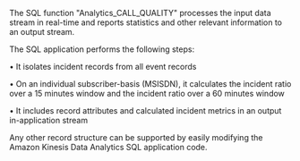 The  SQL function "Analytics_CALL_QUALITY" processes the input data stream in real-time and reports statistics and other relevant information to an output stream.

The SQL application performs the following steps:

   •	It isolates incident records from all event records

   •	On an individual subscriber-basis (MSISDN), it calculates the incident ratio over a 15 minutes window and the incident ratio over a 60 minutes window

   •	It includes record attributes and calculated incident metrics in an output in-application stream 

Any other record structure can be supported by easily modifying the Amazon Kinesis Data Analytics SQL application code.
